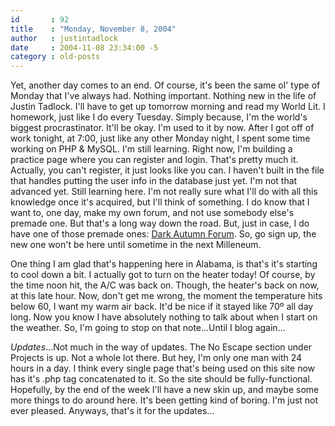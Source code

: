 ```yaml
---
id       : 92
title    : "Monday, November 8, 2004"
author   : justintadlock
date     : 2004-11-08 23:34:00 -5
category : old-posts
---
```


Yet, another day comes to an end. Of course, it's been the same ol' type of Monday that I've always had. Nothing important. Nothing new in the life of Justin Tadlock. I'll have to get up tomorrow morning and read my World Lit. I homework, just like I do every Tuesday. Simply because, I'm the world's biggest procrastinator. It'll be okay. I'm used to it by now. After I got off of work tonight, at 7:00, just like any other Monday night, I spent some time working on PHP & MySQL. I'm still learning. Right now, I'm building a practice page where you can register and login. That's pretty much it. Actually, you can't register, it just looks like you can. I haven't built in the file that handles putting the user info in the database just yet. I'm not that advanced yet. Still learning here. I'm not really sure what I'll do with all this knowledge once it's acquired, but I'll think of something. I do know that I want to, one day, make my own forum, and not use somebody else's premade one. But that's a long way down the road. But, just in case, I do have one of those premade ones: <a href="http://forum.dark-autumn.com" title="Dark Autumn Forum" rel="external"> Dark Autumn Forum</a>. So, go sign up, the new one won't be here until sometime in the next Milleneum.

One thing I am glad that's happening here in Alabama, is that's it's starting to cool down a bit. I actually got to turn on the heater today! Of course, by the time noon hit, the A/C was back on. Though, the heater's back on now, at this late hour. Now, don't get me wrong, the moment the temperature hits below 60, I want my warm air back. It'd be nice if it stayed like 70&ordm; all day long. Now you know I have absolutely nothing to talk about when I start on the weather. So, I'm going to stop on that note...Until I blog again...

<em>Updates</em>...Not much in the way of updates. The No Escape section under Projects is up. Not a whole lot there. But hey, I'm only one man with 24 hours in a day. I think every single page that's being used on this site now has it's .php tag concatenated to it. So the site should be fully-functional. Hopefully, by the end of the week I'll have a new skin up, and maybe some more things to do around here. It's been getting kind of boring. I'm just not ever pleased. Anyways, that's it for the updates...
